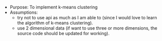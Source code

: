 - Purpose: To implement k-means clustering
- Assumptions: 
  - try not to use api as much as I am able to (since I would love to learn the algorithm of k-means clustering). 
  - use 2 dimensional data (if want to use three or more dimensions, the source code should be updated for working).
